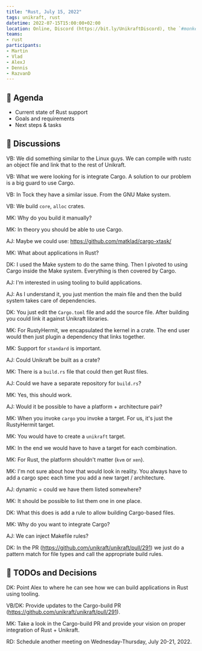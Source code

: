 ```yaml
---
title: "Rust, July 15, 2022"
tags: unikraft, rust
datetime: 2022-07-15T15:00:00+02:00
location: Online, Discord (https://bit.ly/UnikraftDiscord), the `#monkey-business` voice channel
teams: 
- rust
participants:
- Martin
- Vlad
- AlexJ
- Dennis
- RazvanD
---
```


## :dart: Agenda

- Current state of Rust support
- Goals and requirements
- Next steps & tasks

## :closed_book: Discussions

VB: We did something similar to the Linux guys.
We can compile with rustc an object file and link that to the rest of Unikraft.

VB: What we were looking for is integrate Cargo.
A solution to our problem is a big guard to use Cargo.

VB: In Tock they have a similar issue.
From the GNU Make system.

VB: We build `core`, `alloc` crates.

MK: Why do you build it manually?

MK: In theory you should be able to use Cargo.

AJ: Maybe we could use: https://github.com/matklad/cargo-xtask/

MK: What about applications in Rust?

DK: I used the Make system to do the same thing.
Then I pivoted to using Cargo inside the Make system.
Everything is then covered by Cargo.

AJ: I'm interested in using tooling to build applications.

AJ: As I understand it, you just mention the main file and then the build system takes care of dependencies.

DK: You just edit the `Cargo.toml` file and add the source file.
After building you could link it against Unikraft libraries.

MK: For RustyHermit, we encapsulated the kernel in a crate.
The end user would then just plugin a dependency that links together.

MK: Support for `standard` is important.

AJ: Could Unikraft be built as a crate?

MK: There is a `build.rs` file that could then get Rust files.

AJ: Could we have a separate repository for `build.rs`?

MK: Yes, this should work.

AJ: Would it be possible to have a platform + architecture pair?

MK: When you invoke `cargo` you invoke a target.
For us, it's just the RustyHermit target.

MK: You would have to create a `unikraft` target.

MK: In the end we would have to have a target for each combination.

MK: For Rust, the platform shouldn't matter (`kvm` or `xen`).

MK: I'm not sure about how that would look in reality.
You always have to add a cargo spec each time you add a new target / architecture.

AJ: dynamic = could we have them listed somewhere?

MK: It should be possible to list them one in one place.

DK: What this does is add a rule to allow building Cargo-based files.

MK: Why do you want to integrate Cargo?

AJ: We can inject Makefile rules?

DK: In the PR (https://github.com/unikraft/unikraft/pull/291) we just do a pattern match for file types and call the appropriate build rules.

## :wrench: TODOs and Decisions 

DK: Point Alex to where he can see how we can build applications in Rust using tooling.

VB/DK: Provide updates to the Cargo-build PR (https://github.com/unikraft/unikraft/pull/291).

MK: Take a look in the Cargo-build PR and provide your vision on proper integration of Rust + Unikraft.

RD: Schedule another meeting on Wednesday-Thursday, July 20-21, 2022.
